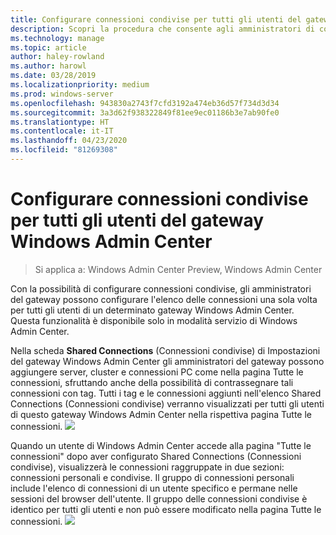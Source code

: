 ```yaml
---
title: Configurare connessioni condivise per tutti gli utenti del gateway Windows Admin Center
description: Scopri la procedura che consente agli amministratori di configurare una sola volta il gateway Windows Admin Center (Project Honolulu) per consentire a tutti gli utenti di condividere un unico elenco di connessioni.
ms.technology: manage
ms.topic: article
author: haley-rowland
ms.author: harowl
ms.date: 03/28/2019
ms.localizationpriority: medium
ms.prod: windows-server
ms.openlocfilehash: 943830a2743f7cfd3192a474eb36d57f734d3d34
ms.sourcegitcommit: 3a3d62f938322849f81ee9ec01186b3e7ab90fe0
ms.translationtype: HT
ms.contentlocale: it-IT
ms.lasthandoff: 04/23/2020
ms.locfileid: "81269308"
---
```

# <a name="configure-shared-connections-for-all-users-of-the-windows-admin-center-gateway"></a>Configurare connessioni condivise per tutti gli utenti del gateway Windows Admin Center

> Si applica a: Windows Admin Center Preview, Windows Admin Center

Con la possibilità di configurare connessioni condivise, gli amministratori del gateway possono configurare l'elenco delle connessioni una sola volta per tutti gli utenti di un determinato gateway Windows Admin Center. Questa funzionalità è disponibile solo in modalità servizio di Windows Admin Center.

Nella scheda **Shared Connections** (Connessioni condivise) di Impostazioni del gateway Windows Admin Center gli amministratori del gateway possono aggiungere server, cluster e connessioni PC come nella pagina Tutte le connessioni, sfruttando anche della possibilità di contrassegnare tali connessioni con tag. Tutti i tag e le connessioni aggiunti nell'elenco Shared Connections (Connessioni condivise) verranno visualizzati per tutti gli utenti di questo gateway Windows Admin Center nella rispettiva pagina Tutte le connessioni.
    ![](../media/shared-cnxns-1.png)

Quando un utente di Windows Admin Center accede alla pagina "Tutte le connessioni" dopo aver configurato Shared Connections (Connessioni condivise), visualizzerà le connessioni raggruppate in due sezioni: connessioni personali e condivise. Il gruppo di connessioni personali include l'elenco di connessioni di un utente specifico e permane nelle sessioni del browser dell'utente. Il gruppo delle connessioni condivise è identico per tutti gli utenti e non può essere modificato nella pagina Tutte le connessioni.
![](../media/shared-cnxns-2.png)
